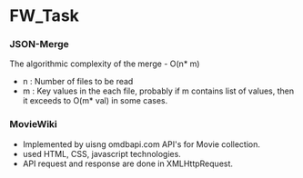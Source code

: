 # FW_Task
### JSON-Merge
The algorithmic complexity of the merge - O(n* m)
- n : Number of files to be read
- m : Key values in the each file, probably if m contains list of values, then it exceeds to O(m* val) in some cases.

 
### MovieWiki
- Implemented by uisng omdbapi.com API's for Movie collection.
- used HTML, CSS, javascript technologies.
- API request and response are done in XMLHttpRequest.
